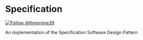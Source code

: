 # Specification

<a href="https://twitter.com/intent/follow?screen_name=threenine39">
    <img src="https://img.shields.io/twitter/follow/threenine39.svg?label=Follow%20@threenine.co.uk" alt="Follow @threenine39" /></a>

An implementation of the Specification Software Design Pattern
